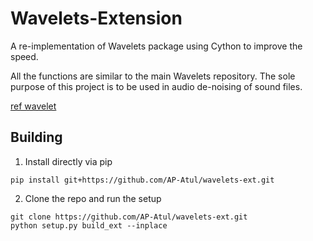 # Wavelets-Extension
A re-implementation of Wavelets package using Cython to improve the speed. 

All the functions are similar to the main Wavelets repository. The sole purpose of this project is to 
be used in audio de-noising of sound files. 

[ref wavelet](https://github.com/AP-Atul/wavelets)

## Building
1. Install directly via pip
```console
pip install git+https://github.com/AP-Atul/wavelets-ext.git
```

2. Clone the repo and run the setup
```console
git clone https://github.com/AP-Atul/wavelets-ext.git
python setup.py build_ext --inplace
```
